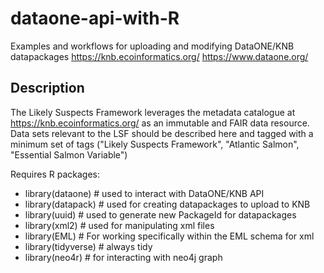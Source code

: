 # dataone-api-with-R
Examples and workflows for uploading and modifying DataONE/KNB datapackages
https://knb.ecoinformatics.org/
https://www.dataone.org/

## Description

The Likely Suspects Framework leverages the metadata catalogue at https://knb.ecoinformatics.org/ as an immutable and FAIR data resource.
Data sets relevant to the LSF should be described here and tagged with a minimum set of tags ("Likely Suspects Framework", "Atlantic Salmon", "Essential Salmon Variable")

Requires R packages:
* library(dataone) # used to interact with DataONE/KNB API
* library(datapack) # used for creating datapackages to upload to KNB
* library(uuid) # used to generate new PackageId for datapackages
* library(xml2) # used for manipulating xml files
* library(EML) # For working specifically within the EML schema for xml
* library(tidyverse) # always tidy
* library(neo4r) # for interacting with neo4j graph
